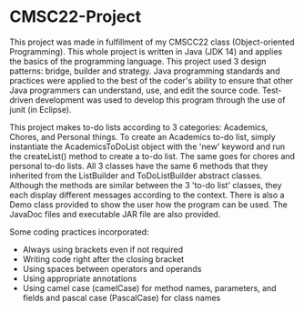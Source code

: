 # CMSC22-Project
This project was made in fulfillment of my CMSCC22 class (Object-oriented Programming). This whole project is written in Java (JDK 14) and applies the basics of the programming language. This project used 3 design patterns: bridge, builder and strategy. Java programming standards and practices were applied to the best of the coder's ability to ensure that other Java programmers can understand, use, and edit the source code. Test-driven development was used to develop this program through the use of junit (in Eclipse).

This project makes to-do lists according to 3 categories: Academics, Chores, and Personal things. To create an Academics to-do list, simply instantiate the AcademicsToDoList object with the 'new' keyword and run the createList() method to create a to-do list. The same goes for chores and personal to-do lists. All 3 classes have the same 6 methods that they inherited from the ListBuilder and ToDoListBuilder abstract classes. Although the methods are similar between the 3 'to-do list' classes, they each display different messages according to the context. There is also a Demo class provided to show the user how the program can be used. The JavaDoc files and executable JAR file are also provided. 

Some coding practices incorporated:
- Always using brackets even if not required
- Writing code right after the closing bracket
- Using spaces between operators and operands
- Using appropriate annotations
- Using camel case (camelCase) for method names, parameters, and fields and pascal case (PascalCase) for class names
